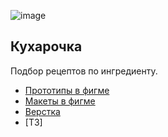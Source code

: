 ![image](https://user-images.githubusercontent.com/38289458/205159550-e4978191-372b-4d12-b2b0-40912337d95b.png)

## Кухарочка

Подбор рецептов по ингредиенту.

- [Прототипы в фигме](https://www.figma.com/file/URAZrYdHsdsEqdTxTWLzKn/%D0%9A%D1%83%D1%85%D0%B0%D1%80%D0%BE%D1%87%D0%BA%D0%B0?node-id=0%3A1&t=oH3JfmXColSx4nQF-1)
- [Макеты в фигме](https://www.figma.com/file/iHyAcHTs8VhCYDhZWIbvYX/%D0%9A%D1%83%D1%85%D0%B0%D1%80%D0%BE%D1%87%D0%BA%D0%B0-(Copy)?node-id=0%3A1&t=FmugV0YzIjJ2z4Mv-1)
- [Верстка](http://v912850r.beget.tech/kuharochka/main.html)
- [ТЗ]
